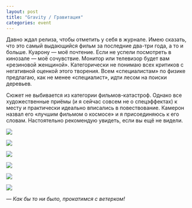 ```yaml
---
layout: post
title: "Gravity / Гравитация"
categories: event
---
```

Давно ждал релиза, чтобы отметить у себя в журнале. Имею сказать, что это самый выдающийся фильм за последние два-три года, а то и больше. Куарону — моё почтение. Если не успели посмотреть в кинозале — моё сочувствие. Монитор или телевизор будет вам «резиновой женщиной». Категорически не понимаю всех критиков с негативной оценкой этого творения. Всем «специалистам» по физике предлагаю, как не менее «специалист», идти лесом на поиски деревьев.

Сюжет не выбивается из категории фильмов-катастроф. Однако все художественные приёмы (и я сейчас совсем не о спецэффектах) к месту и практически идеально вписались в повествование. Камерон назвал его «лучшим фильмом о космосе» и я присоединяюсь к его словам. Настоятельно рекомендую увидеть, если вы ещё не видели.

![](https://ic.pics.livejournal.com/quillcraft/13449910/344084/344084_original.jpg)

![](https://ic.pics.livejournal.com/quillcraft/13449910/344520/344520_original.jpg)

![](https://ic.pics.livejournal.com/quillcraft/13449910/344704/344704_original.jpg)

![](https://ic.pics.livejournal.com/quillcraft/13449910/344990/344990_original.jpg)

![](https://ic.pics.livejournal.com/quillcraft/13449910/345338/345338_original.jpg)

![](https://ic.pics.livejournal.com/quillcraft/13449910/345583/345583_original.jpg)

*— Как бы то ни было, прокатимся с ветерком!*